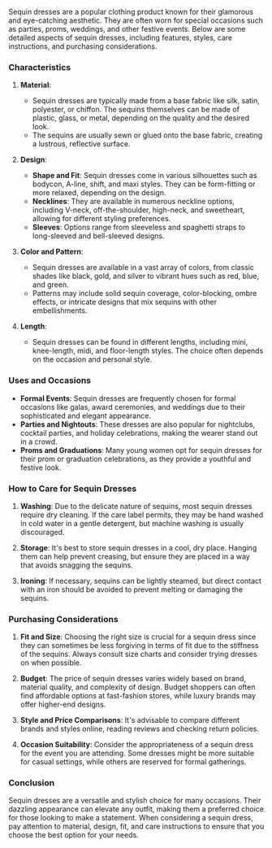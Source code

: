 Sequin dresses are a popular clothing product known for their glamorous and eye-catching aesthetic. They are often worn for special occasions such as parties, proms, weddings, and other festive events. Below are some detailed aspects of sequin dresses, including features, styles, care instructions, and purchasing considerations.

### Characteristics

1. **Material**:
   - Sequin dresses are typically made from a base fabric like silk, satin, polyester, or chiffon. The sequins themselves can be made of plastic, glass, or metal, depending on the quality and the desired look.
   - The sequins are usually sewn or glued onto the base fabric, creating a lustrous, reflective surface.

2. **Design**:
   - **Shape and Fit**: Sequin dresses come in various silhouettes such as bodycon, A-line, shift, and maxi styles. They can be form-fitting or more relaxed, depending on the design.
   - **Necklines**: They are available in numerous neckline options, including V-neck, off-the-shoulder, high-neck, and sweetheart, allowing for different styling preferences.
   - **Sleeves**: Options range from sleeveless and spaghetti straps to long-sleeved and bell-sleeved designs.

3. **Color and Pattern**:
   - Sequin dresses are available in a vast array of colors, from classic shades like black, gold, and silver to vibrant hues such as red, blue, and green.
   - Patterns may include solid sequin coverage, color-blocking, ombre effects, or intricate designs that mix sequins with other embellishments.

4. **Length**:
   - Sequin dresses can be found in different lengths, including mini, knee-length, midi, and floor-length styles. The choice often depends on the occasion and personal style.

### Uses and Occasions

- **Formal Events**: Sequin dresses are frequently chosen for formal occasions like galas, award ceremonies, and weddings due to their sophisticated and elegant appearance.
- **Parties and Nightouts**: These dresses are also popular for nightclubs, cocktail parties, and holiday celebrations, making the wearer stand out in a crowd.
- **Proms and Graduations**: Many young women opt for sequin dresses for their prom or graduation celebrations, as they provide a youthful and festive look.

### How to Care for Sequin Dresses

1. **Washing**: Due to the delicate nature of sequins, most sequin dresses require dry cleaning. If the care label permits, they may be hand washed in cold water in a gentle detergent, but machine washing is usually discouraged.
  
2. **Storage**: It's best to store sequin dresses in a cool, dry place. Hanging them can help prevent creasing, but ensure they are placed in a way that avoids snagging the sequins.

3. **Ironing**: If necessary, sequins can be lightly steamed, but direct contact with an iron should be avoided to prevent melting or damaging the sequins.

### Purchasing Considerations 

1. **Fit and Size**: Choosing the right size is crucial for a sequin dress since they can sometimes be less forgiving in terms of fit due to the stiffness of the sequins. Always consult size charts and consider trying dresses on when possible.

2. **Budget**: The price of sequin dresses varies widely based on brand, material quality, and complexity of design. Budget shoppers can often find affordable options at fast-fashion stores, while luxury brands may offer higher-end designs.

3. **Style and Price Comparisons**: It's advisable to compare different brands and styles online, reading reviews and checking return policies. 

4. **Occasion Suitability**: Consider the appropriateness of a sequin dress for the event you are attending. Some dresses might be more suitable for casual settings, while others are reserved for formal gatherings.

### Conclusion

Sequin dresses are a versatile and stylish choice for many occasions. Their dazzling appearance can elevate any outfit, making them a preferred choice for those looking to make a statement. When considering a sequin dress, pay attention to material, design, fit, and care instructions to ensure that you choose the best option for your needs.
